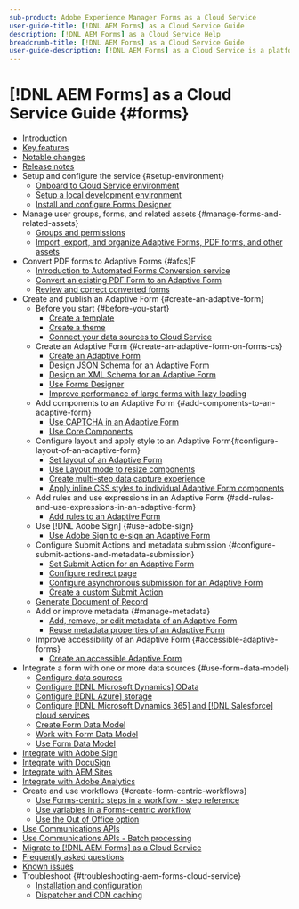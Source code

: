 ```yaml
---
sub-product: Adobe Experience Manager Forms as a Cloud Service 
user-guide-title: [!DNL AEM Forms] as a Cloud Service Guide
description: [!DNL AEM Forms] as a Cloud Service Help
breadcrumb-title: [!DNL AEM Forms] as a Cloud Service Guide
user-guide-description: [!DNL AEM Forms] as a Cloud Service is a platform to create, manage, publish enterprise-class forms and business processes.
---
```


# [!DNL AEM Forms] as a Cloud Service Guide {#forms}

- [Introduction](home.md)
- [Key features](key-features.md)
- [Notable changes](notable-changes.md)
- [Release notes](release-notes.md)
- Setup and configure the service {#setup-environment}
  - [Onboard to Cloud Service environment](setup-forms-cloud-service.md)
  - [Setup a local development environment](setup-local-development-environment.md)
  - [Install and configure Forms Designer](installing-configuring-designer.md)
- Manage user groups, forms, and related assets {#manage-forms-and-related-assets}
  - [Groups and permissions](forms-groups-privileges-tasks.md)
  - [Import, export, and organize Adaptive Forms, PDF forms, and other assets](import-export-forms-templates.md)
- Convert PDF forms to Adaptive Forms
  {#afcs}F
  - [Introduction to Automated Forms Conversion service](https://experienceleague.adobe.com/docs/aem-forms-automated-conversion-service/using/introduction.html)
  - [Convert an existing PDF Form to an Adaptive Form](https://experienceleague.adobe.com/docs/aem-forms-automated-conversion-service/using/convert-existing-forms-to-adaptive-forms.html)
  - [Review and correct converted forms](https://experienceleague.adobe.com/docs/aem-forms-automated-conversion-service/using/review-correct-ui-edited.html?lang=en#welcome-to-review-and-correct-editor)
- Create and publish an Adaptive Form {#create-an-adaptive-form}
  - Before you start {#before-you-start}
    - [Create a template](template-editor.md)
    - [Create a theme](themes.md)
    - [Connect your data sources to Cloud Service](data-integration.md)
  - Create an Adaptive Form {#create-an-adaptive-form-on-forms-cs}
    - [Create an Adaptive Form](creating-adaptive-form.md)
    - [Design JSON Schema for an Adaptive Form](adaptive-form-json-schema-form-model.md)
    - [Design an XML Schema for an Adaptive Form](adaptive-form-xml-schema-form-model.md)
    - [Use Forms Designer](use-forms-designer.md)
    - [Improve performance of large forms with lazy loading](lazy-loading-adaptive-forms.md)
  - Add components to an Adaptive Form {#add-components-to-an-adaptive-form}
    - [Use CAPTCHA in an Adaptive Form](captcha-adaptive-forms.md)
    - [Use Core Components](https://experienceleague.adobe.com/docs/experience-manager-core-components/using/introduction.html)
  - Configure layout and apply style to an Adaptive Form{#configure-layout-of-an-adaptive-form}
    - [Set layout of an Adaptive Form](layout-capabilities-adaptive-forms.md)
    - [Use Layout mode to resize components](resize-using-layout-mode.md)
    - [Create multi-step data capture experience](introduction-form-sequence.md)
    - [Apply inline CSS styles to individual Adaptive Form components](inline-style-adaptive-forms.md)
  - Add rules and use expressions in an Adaptive Form {#add-rules-and-use-expressions-in-an-adaptive-form}
    - [Add rules to an Adaptive Form](rule-editor.md)
  - Use [!DNL Adobe Sign] {#use-adobe-sign}
    - [Use Adobe Sign to e-sign an Adaptive Form](working-with-adobe-sign.md)
  - Configure Submit Actions and metadata submission {#configure-submit-actions-and-metadata-submission}
    - [Set Submit Action for an Adaptive Form](configuring-submit-actions.md)
    - [Configure redirect page](configuring-redirect-page.md)
    - [Configure asynchronous submission for an Adaptive Form](asynchronous-submissions-adaptive-forms.md)
    - [Create a custom Submit Action](custom-submit-action-form.md)
  - [Generate Document of Record](generate-document-of-record-for-non-xfa-based-adaptive-forms.md)
  - Add or improve metadata {#manage-metadata}
    - [Add, remove, or edit metadata of an Adaptive Form](manage-form-metadata.md)
    - [Reuse metadata properties of an Adaptive Form](reusing-adaptive-forms.md)
  - Improve accessibility of an Adaptive Form {#accessible-adaptive-forms}
    - [Create an accessible Adaptive Form](creating-accessible-adaptive-forms.md)
- Integrate a form with one or more data sources {#use-form-data-model}
  - [Configure data sources](configure-data-sources.md)
  - [Configure [!DNL Microsoft Dynamics] OData](ms-dynamics-odata-configuration.md)
  - [Configure [!DNL Azure] storage](configure-azure-storage.md)
  - [Configure [!DNL Microsoft Dynamics 365] and [!DNL Salesforce] cloud services](configure-msdynamics-salesforce.md)
  - [Create Form Data Model](create-form-data-models.md)
  - [Work with Form Data Model](work-with-form-data-model.md)
  - [Use Form Data Model](using-form-data-model.md)
- [Integrate with Adobe Sign](adobe-sign-integration-adaptive-forms.md)
- [Integrate with DocuSign](integrate-docusign-adaptive-forms.md)
- [Integrate with AEM Sites](https://github.com/adobe/aem-core-forms-components/tree/master/ui.apps/src/main/content/jcr_root/apps/core/fd/components/aemform/v1/aemform)
- [Integrate with Adobe Analytics](integrate-aem-forms-with-adobe-analytics.md)
- Create and use workflows {#create-form-centric-workflows}
  - [Use Forms-centric steps in a workflow - step reference](aem-forms-workflow-step-reference.md)
  - [Use variables in a Forms-centric workflow](variable-in-aem-workflows.md)
  - [Use the Out of Office option](configure-out-of-office-settings.md)
- [Use Communications APIs](aem-forms-cloud-service-communications.md)
- [Use Communications APIs - Batch processing](aem-forms-cloud-service-communications-batch-processing.md)
- [Migrate to [!DNL AEM Forms] as a Cloud Service](migrate-to-forms-as-a-cloud-service.md)
- [Frequently asked questions](faq.md)
- [Known issues](known-issues.md)
- Troubleshoot {#troubleshooting-aem-forms-cloud-service}
  - [Installation and configuration](troubleshooting-installation-and-configuration.md)
  - [Dispatcher and CDN caching ](troubleshooting-caching-performance.md)
